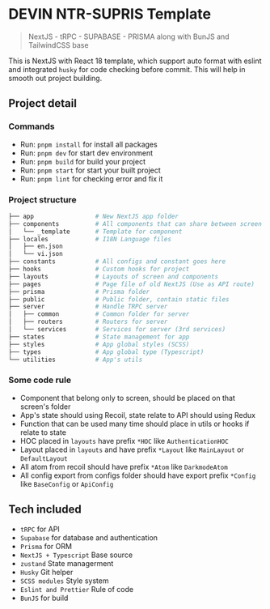 # DEVIN NTR-SUPRIS Template

> NextJS - tRPC - SUPABASE - PRISMA along with BunJS and TailwindCSS base

This is NextJS with React 18 template, which support auto format with eslint and integrated `husky` for code checking before commit. This will help in smooth out project building.

## Project detail

### Commands

- Run: `pnpm install` for install all packages
- Run: `pnpm dev` for start dev environment
- Run: `pnpm build` for build your project
- Run: `pnpm start` for start your built project
- Run: `pnpm lint` for checking error and fix it

### Project structure

```bash
├── app                 # New NextJS app folder
├── components          # All components that can share between screen
│   └── _template       # Template for component
├── locales             # I18N Language files
│   ├── en.json
│   └── vi.json
├── constants           # All configs and constant goes here
├── hooks               # Custom hooks for project
├── layouts             # Layouts of screen and components
├── pages               # Page file of old NextJS (Use as API route)
├── prisma              # Prisma folder
├── public              # Public folder, contain static files
├── server              # Handle TRPC server
│   ├── common          # Common folder for server
│   ├── routers         # Routers for server
│   └── services        # Services for server (3rd services)
├── states              # State management for app
├── styles              # App global styles (SCSS)
├── types               # App global type (Typescript)
└── utilities           # App's utils
```

### Some code rule

- Component that belong only to screen, should be placed on that screen's folder
- App's state should using Recoil, state relate to API should using Redux
- Function that can be used many time should place in utils or hooks if relate to state
- HOC placed in `layouts` have prefix `*HOC` like `AuthenticationHOC`
- Layout placed in `layouts` and have prefix `*Layout` like `MainLayout` or `DefaultLayout`
- All atom from recoil should have prefix `*Atom` like `DarkmodeAtom`
- All config export from configs folder should have export prefix `*Config` like `BaseConfig` or `ApiConfig`

## Tech included

- `tRPC` for API
- `Supabase` for database and authentication
- `Prisma` for ORM
- `NextJS + Typescript` Base source
- `zustand` State managerment
- `Husky` Git helper
- `SCSS modules` Style system
- `Eslint and Prettier` Rule of code
- `BunJS` for build
